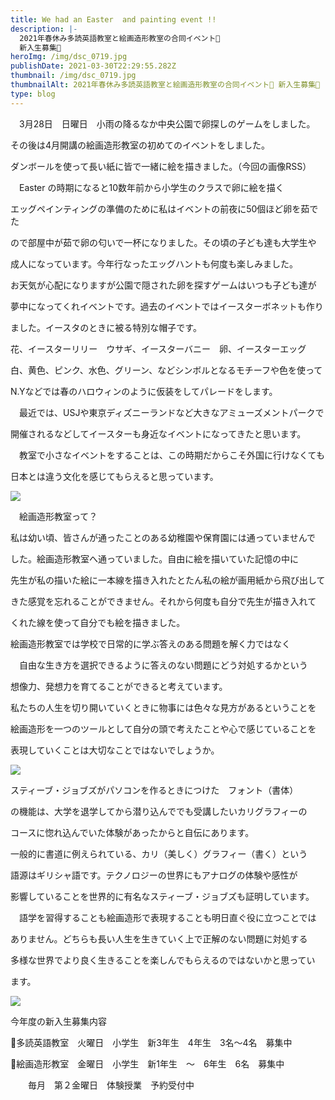 ```yaml
---
title: We had an Easter  and painting event !!
description: |-
  2021年春休み多読英語教室と絵画造形教室の合同イベント🐣
  新入生募集🐣
heroImg: /img/dsc_0719.jpg
publishDate: 2021-03-30T22:29:55.282Z
thumbnail: /img/dsc_0719.jpg
thumbnailAlt: 2021年春休み多読英語教室と絵画造形教室の合同イベント🐣 新入生募集🐣
type: blog
---
```

　3月28日　日曜日　小雨の降るなか中央公園で卵探しのゲームをしました。

その後は4月開講の絵画造形教室の初めてのイベントをしました。

ダンボールを使って長い紙に皆で一緒に絵を描きました。（今回の画像RSS）

　Easter の時期になると10数年前から小学生のクラスで卵に絵を描く

エッグペインティングの準備のために私はイベントの前夜に50個ほど卵を茹でた

ので部屋中が茹で卵の匂いで一杯になりました。その頃の子ども達も大学生や

成人になっています。今年行なったエッグハントも何度も楽しみました。

お天気が心配になりますが公園で隠された卵を探すゲームはいつも子ども達が

夢中になってくれイベントです。過去のイベントではイースターボネットも作り

ました。イースタのときに被る特別な帽子です。

花、イースターリリー　ウサギ、イースターバニー　卵、イースターエッグ

白、黄色、ピンク、水色、グリーン、などシンボルとなるモチーフや色を使って

N.Yなどでは春のハロウィンのように仮装をしてパレードをします。

　最近では、USJや東京ディズニーランドなど大きなアミューズメントパークで

開催されるなどしてイースターも身近なイベントになってきたと思います。

　教室で小さなイベントをすることは、この時期だからこそ外国に行けなくても

日本とは違う文化を感じてもらえると思っています。

![](/img/dsc_0711.jpg)

　絵画造形教室って？

私は幼い頃、皆さんが通ったことのある幼稚園や保育園には通っていませんで

した。絵画造形教室へ通っていました。自由に絵を描いていた記憶の中に

先生が私の描いた絵に一本線を描き入れたとたん私の絵が画用紙から飛び出して

きた感覚を忘れることができません。それから何度も自分で先生が描き入れて

くれた線を使って自分でも絵を描きました。

絵画造形教室では学校で日常的に学ぶ答えのある問題を解く力ではなく

　自由な生き方を選択できるように答えのない問題にどう対処するかという

想像力、発想力を育てることができると考えています。　

私たちの人生を切り開いていくときに物事には色々な見方があるということを

絵画造形を一つのツールとして自分の頭で考えたことや心で感じていることを

表現していくことは大切なことではないでしょうか。

![](/img/dsc_0714.jpg)

スティーブ・ジョブズがパソコンを作るときにつけた　フォント（書体）

の機能は、大学を退学してから潜り込んででも受講したいカリグラフィーの

コースに惚れ込んでいた体験があったからと自伝にあります。

一般的に書道に例えられている、カリ（美しく）グラフィー（書く）という

語源はギリシャ語です。テクノロジーの世界にもアナログの体験や感性が

影響していることを世界的に有名なスティーブ・ジョブズも証明しています。

　語学を習得することも絵画造形で表現することも明日直ぐ役に立つことでは

ありません。どちらも長い人生を生きていく上で正解のない問題に対処する

多様な世界でより良く生きることを楽しんでもらえるのではないかと思ってい

ます。



![](/img/dsc_0676.jpg)

今年度の新入生募集内容

🍒多読英語教室　火曜日　小学生　新3年生　4年生　3名～4名　募集中

🌈絵画造形教室　金曜日　小学生　新1年生　～　6年生　6名　募集中

　　毎月　第２金曜日　体験授業　予約受付中